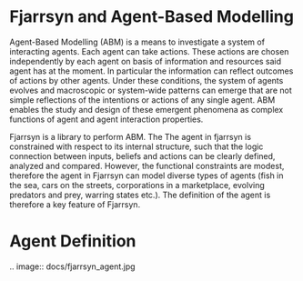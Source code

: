 # Fjarrsyn and Agent-Based Modelling 
Agent-Based Modelling (ABM) is a means to investigate a system of interacting 
agents. Each agent can take actions. These actions are chosen independently by
each agent on basis of information and resources said agent has at the moment.
In particular the information can reflect outcomes of actions by other agents. 
Under these conditions, the system of agents evolves and macroscopic or 
system-wide patterns can emerge that are not simple reflections of the intentions
or actions of any single agent. ABM enables
the study and design of these emergent phenomena as complex functions of agent and
agent interaction properties.

Fjarrsyn is a library to perform ABM. The 
The agent in fjarrsyn is constrained with respect to its internal structure,
such that the logic connection between inputs, beliefs and actions can be
clearly defined, analyzed and compared. However, the functional constraints are
modest, therefore the agent in Fjarrsyn can model diverse types of agents (fish
in the sea, cars on the streets, corporations in a marketplace, evolving
predators and prey, warring states etc.). The definition of the agent is
therefore a key feature of Fjarrsyn.

# Agent Definition
.. image:: docs/fjarrsyn_agent.jpg
